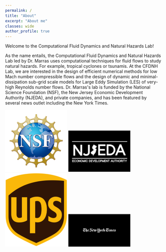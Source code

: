 ```yaml
---
permalink: /
title: "About"
excerpt: "About me"
classes: wide
author_profile: true
---
```


Welcome to the Computational Fluid Dynamics and Natural Hazards Lab!

As the name entails, the Computational Fluid Dynamics and Natural Hazards Lab led by Dr. Marras uses computational techniques for fluid flows to study natural hazards. For example, tropical cyclones or tsunamis. At the CFDNH Lab, we are interested in the design of efficient numerical methods for low Mach number compressible flows and the design of dynamic and minimal- dissipation sub-grid scale models for Large Eddy Simulation (LES) of very-high Reynolds number flows. 
Dr. Marras's lab is funded by the National Science Foundation (NSF), the New Jersey Economic Development Authority (NJEDA), and private companies, and has been featured by several news outlet including the New York Times.


<img src="../assets/logos/NSF.png" alt="drawing" width="200"/>
<img src="../assets/logos/njeda.png" alt="drawing" width="200"/>
<img src="../assets/logos/ups.png" alt="drawing" width="200"/>
<img src="../assets/logos/nyt.png" alt="drawing" width="200"/>

